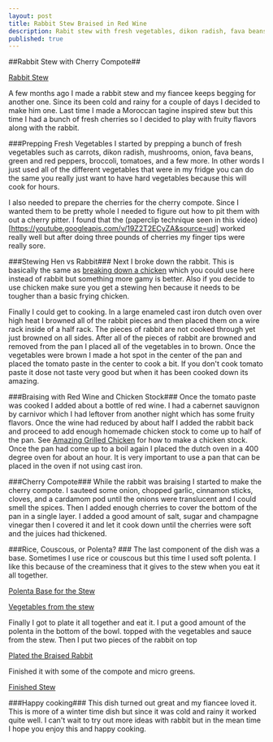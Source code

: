 ```yaml
---
layout: post
title: Rabbit Stew Braised in Red Wine
description: Rabit stew with fresh vegetables, dikon radish, fava beans, broccoli; braised in Red Wine and Chicken Stock. Plated with Polenta for creaminess, topped with Micro Greens and a cherry compote for sweetness
published: true
---
```


##Rabbit Stew with Cherry Compote##

[Rabbit Stew](https://lh3.googleusercontent.com/-PiLPpW7nycY/U-TsWpZNoSI/AAAAAAAAAP0/aA2fiJgFkRs/s912-Ic42/IMG_3570.JPG)

A few months ago I made a rabbit stew and my fiancee keeps begging for another one. Since its been cold and rainy for a couple of days I decided to make him one. Last time I made a Moroccan tagine inspired stew but this time I had a bunch of fresh cherries so I decided to play with fruity flavors along with the rabbit.

###Prepping Fresh Vegetables
I started by prepping a bunch of fresh vegetables such as carrots, dikon radish, mushrooms, onion, fava beans, green and red peppers, broccoli, tomatoes, and a few more. In other words I just used all of the different vegetables that were in my fridge you can do the same you really just want to have hard vegetables because this will cook for hours.

I also needed to prepare the cherries for the cherry compote. Since I wanted them to be pretty whole I needed to figure out how to pit them with out a cherry pitter. I found that the (paperclip technique seen in this video)[https://youtube.googleapis.com/v/19Z2T2ECyZA&source=ud] worked really well but after doing three pounds of cherries my finger tips were really sore.

###Stewing Hen vs Rabbit###
Next I broke down the rabbit. This is basically the same as [breaking down a chicken](http://www.walkingwithafoodie.com/how-to-butcher-a-chicken) which you could use here instead of rabbit but something more gamy is better. Also if you decide to use chicken make sure you get a stewing hen because it needs to be tougher than a basic frying chicken.

Finally I could get to cooking. In a large enameled cast iron dutch oven over high heat I browned all of the rabbit pieces and then placed them on a wire rack inside of a half rack. The pieces of rabbit are not cooked through yet just browned on all sides. After all of the pieces of rabbit are browned and removed from the pan I placed all of the vegetables in to brown. Once the vegetables were brown I made a hot spot in the center of the pan and placed the tomato paste in the center to cook a bit. If you don't cook tomato paste it dose not taste very good but when it has been cooked down its amazing.

###Braising with Red Wine and Chicken Stock###
Once the tomato paste was cooked I added about a bottle of red wine. I had a cabernet sauvignon by carnivor which I had leftover from another night which has some fruity flavors. Once the wine had reduced by about half I added the rabbit back and proceed to add enough homemade chicken stock to come up to half of the pan. See [Amazing Grilled Chicken](http://www.walkingwithafoodie.com/spice-rubbed-grilled-chicken) for how to make a chicken stock. Once the pan had come up to a boil again I placed the dutch oven in a 400 degree oven for about an hour. It is very important to use a pan that can be placed in the oven if not using cast iron.

###Cherry Compote###
While the rabbit was braising I started to make the cherry compote. I sauteed some onion, chopped garlic, cinnamon sticks, cloves, and a cardamom pod until the onions were translucent and I could smell the spices. Then I added enough cherries to cover the bottom of the pan in a single layer. I added a good amount of salt, sugar and champagne vinegar then I covered it and let it cook down until the cherries were soft and the juices had thickened.

###Rice, Couscous, or Polenta? ###
The last component of the dish was a base. Sometimes I use rice or couscous but this time I used soft polenta. I like this because of the creaminess that it gives to the stew when you eat it all together.

[Polenta Base for the Stew](https://lh3.googleusercontent.com/-FvstPhNdZZ0/U-UNok-cPLI/AAAAAAAAAQE/J4Ytro1GeqM/s1280-Ic42/IMG_3542.JPG)

[Vegetables from the stew](https://lh3.googleusercontent.com/-ViNVorE81Uo/U-UNwbzlHBI/AAAAAAAAAQM/mRhq8IM1IVk/s912-Ic42/IMG_3550.JPG)

Finally I got to plate it all together and eat it. I put a good amount of the polenta in the bottom of the bowl. topped with the vegetables and sauce from the stew. Then I
put two pieces of the rabbit on top

[Plated the Braised Rabbit](https://lh3.googleusercontent.com/-BLJis3a4ack/U-UN33IDomI/AAAAAAAAAQU/unDjYvQiyEM/s912-Ic42/IMG_3560.JPG)

Finished it with some of the compote and micro greens.

[Finished Stew](https://lh3.googleusercontent.com/-SA6xwreF3F0/U-UOHlQpBJI/AAAAAAAAAQk/JUqG9nix-MQ/s912-Ic42/IMG_3570.JPG)

###Happy cooking###
This dish turned out great and my fiancee loved it. This is more of a winter time dish but since it was cold and rainy it worked quite well. I can't wait to try out more ideas with rabbit but in the mean time I hope you enjoy this and happy cooking.
